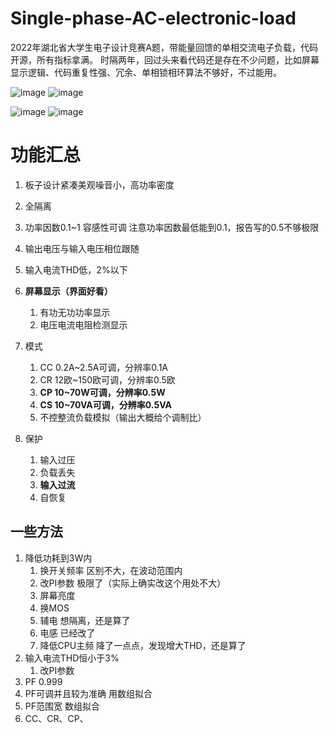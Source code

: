 # Single-phase-AC-electronic-load
2022年湖北省大学生电子设计竞赛A题，带能量回馈的单相交流电子负载，代码开源，所有指标拿满。
时隔两年，回过头来看代码还是存在不少问题，比如屏幕显示逻辑、代码重复性强、冗余、单相锁相环算法不够好，不过能用。

![image](https://github.com/emoestudio/Single-phase-AC-electronic-load/assets/66322166/c7c62e28-496d-4b46-a838-02cd8fbaada6)
![image](https://github.com/emoestudio/Single-phase-AC-electronic-load/assets/66322166/e0ec5e80-1f91-4117-baf2-f5443d20df4c)


![image](https://github.com/emoestudio/Single-phase-AC-electronic-load/assets/66322166/4e4d7b5b-1035-429c-a0b8-cc8a02ee04f0)
![image](https://github.com/emoestudio/Single-phase-AC-electronic-load/assets/66322166/974f99e3-68be-4107-95ba-e17de840f3a2)


# 功能汇总

1. 板子设计紧凑美观噪音小，高功率密度

2. 全隔离

3. 功率因数0.1~1 容感性可调 注意功率因数最低能到0.1，报告写的0.5不够极限

4. 输出电压与输入电压相位跟随

5. 输入电流THD低，2%以下

6. **屏幕显示（界面好看）**

   1. 有功无功功率显示
   2. 电压电流电阻检测显示

7. 模式

   1. CC 0.2A~2.5A可调，分辨率0.1A
   2. CR 12欧~150欧可调，分辨率0.5欧
   3. **CP 10~70W可调，分辨率0.5W**
   4. **CS 10~70VA可调，分辨率0.5VA**
   5. 不控整流负载模拟（输出大概给个调制比）

8. 保护

   1. 输入过压
   2. 负载丢失
   3. **输入过流**
   4. 自恢复
## 一些方法

1. 降低功耗到3W内
   1. 换开关频率 区别不大，在波动范围内
   2. 改PI参数 极限了（实际上确实改这个用处不大）
   3. 屏幕亮度
   4. 换MOS
   5. 辅电 想隔离，还是算了
   6. 电感 已经改了
   7. 降低CPU主频 降了一点点，发现增大THD，还是算了
2. 输入电流THD恒小于3%
   1. 改PI参数
3. PF 0.999
4. PF可调并且较为准确 用数组拟合
5. PF范围宽 数组拟合
6. CC、CR、CP、
   
